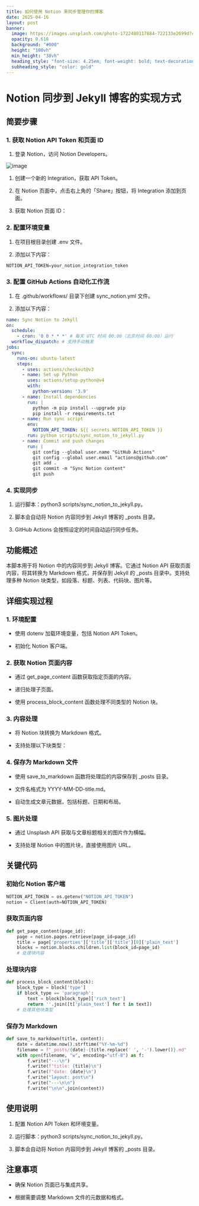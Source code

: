 ```yaml
---
title: 如何使用 Notion 来同步管理你的博客
date: 2025-04-16
layout: post
banner:
  image: https://images.unsplash.com/photo-1722480117884-722133e2699d?crop=entropy&cs=tinysrgb&fit=max&fm=jpg&ixid=M3w2OTIwMzJ8MHwxfHJhbmRvbXx8fHx8fHx8fDE3NDQ3NzI3MjB8&ixlib=rb-4.0.3&q=80&w=1080
  opacity: 0.618
  background: "#000"
  height: "100vh"
  min_height: "38vh"
  heading_style: "font-size: 4.25em; font-weight: bold; text-decoration: underline"
  subheading_style: "color: gold"
---
```


# Notion 同步到 Jekyll 博客的实现方式

## 简要步骤

### 1. 获取 Notion API Token 和页面 ID

1. 登录 Notion，访问 Notion Developers。

![image](https://prod-files-secure.s3.us-west-2.amazonaws.com/a7a0cc5a-89b9-4cda-8686-1fba0ca52f40/d19c1afe-dea5-4312-9333-786b0ba83054/image.png?X-Amz-Algorithm=AWS4-HMAC-SHA256&X-Amz-Content-Sha256=UNSIGNED-PAYLOAD&X-Amz-Credential=ASIAZI2LB466RP7J4ZR6%2F20250416%2Fus-west-2%2Fs3%2Faws4_request&X-Amz-Date=20250416T030519Z&X-Amz-Expires=3600&X-Amz-Security-Token=IQoJb3JpZ2luX2VjELL%2F%2F%2F%2F%2F%2F%2F%2F%2F%2FwEaCXVzLXdlc3QtMiJHMEUCICHLSDKaNCg931AdfFsnxkA0TZk8erwdcisHI8E7wOPVAiEA7VjQ6spAPSBiVIS6dFarMFDcD7roytD5gRcKaMBYUsEq%2FwMIOxAAGgw2Mzc0MjMxODM4MDUiDKGbGSDXNKbxnNWvsircA8MQYBCCcQqP7Daomvhl06SlOUq%2Bugk5VJfgp5qn5CErvWdJWyOtxHJRDgBQ2VIzIQYzk6UyZ7d09iDqo83Q61NMpRtmvHzdW%2FsQ6CpwRC%2BG5XOUygiRgEtG3MojasZCcJRpQeFKJBqYrL%2BAVS8UwW557K4uugqFRx0ZvPs3NXUvQPrdiPFtAQLpwcnjdJry2kPmloEqCHIVUblg8R7KCR2B9DwPwXtDpBLnyEosnk%2BRxOPSqRuF8%2BRm2ogzmBozbK5ExaANPMBfoHOvKz0CTFE3YCQ5uO7nJmg7fL%2Ff2Brigxq9qYRpCJ6p6w2O04C4VnjPbCbtE9w2kUci%2BLTz8mj2n8n%2F1lEN3lgtMvT0%2FTgT1KEk%2F82wyVm6Gc5nbEIx%2FinpQrq0RHASdUqVjhK%2FgmUilVMEMcVosgqBKkZL7vFpoUXGVGA0%2BYdUcMrZJR0nFfzAV6XZGFsqsgbaApwMgxUi2%2BwHELg7RJwzmYuxrvZPvA%2FLUvEwBMejTTXIDkzULu0CYX1akLwZRWEvqJRPxtw6VZ6I1SL9g4wv7HbwBCfatYnuMSB%2FngaVTAtH5KdghxwytwLp6Nv0JHzIGDk73I8D4QFiFNYZFdUt0GIoJp5KGQbGFbB8mPxmSg%2BIMPii%2FL8GOqUBnI4XVfR5gtdapN4F5oLz15QMiWmsOxOUY%2FBeeRfTxtD%2FVkYaFgA8RA%2F2M5GUegIWBs3wfzMDyRgBaXaadBJ6tIZ0KPoCjeWsWHBUopgCUl0OULF1sZG%2BzbUkWtyHt3bf3aJWNh7Tg%2BPob7ea0vM2fO5oAVIADIsA%2FF%2FMAYF6%2B%2BlijZNn10W0o1d9wYB2LxlFqyUdQu9P1D8RpiUEk%2FoO7akpsmbG&X-Amz-Signature=c2f79f227dc67d09c277e0b9a49c2cf43670e6defdd576a25c413a3d13e703dc&X-Amz-SignedHeaders=host&x-id=GetObject)

1. 创建一个新的 Integration，获取 API Token。

1. 在 Notion 页面中，点击右上角的「Share」按钮，将 Integration 添加到页面。

1. 获取 Notion 页面 ID：


### 2. 配置环境变量

1. 在项目根目录创建 .env 文件。

1. 添加以下内容：

```javascript
NOTION_API_TOKEN=your_notion_integration_token
```

### 3. 配置 GitHub Actions 自动化工作流

1. 在 .github/workflows/ 目录下创建 sync_notion.yml 文件。

1. 添加以下内容：

```yaml
name: Sync Notion to Jekyll
on:
  schedule:
    - cron: '0 0 * * *' # 每天 UTC 时间 00:00（北京时间 08:00）运行
  workflow_dispatch: # 支持手动触发
jobs:
  sync:
    runs-on: ubuntu-latest
    steps:
      - uses: actions/checkout@v3
      - name: Set up Python
        uses: actions/setup-python@v4
        with:
          python-version: '3.9'
      - name: Install dependencies
        run: |
          python -m pip install --upgrade pip
          pip install -r requirements.txt
      - name: Run sync script
        env:
          NOTION_API_TOKEN: ${{ secrets.NOTION_API_TOKEN }}
        run: python scripts/sync_notion_to_jekyll.py
      - name: Commit and push changes
        run: |
          git config --global user.name "GitHub Actions"
          git config --global user.email "actions@github.com"
          git add .
          git commit -m "Sync Notion content"
          git push
```

### 4. 实现同步

1. 运行脚本：python3 scripts/sync_notion_to_jekyll.py。

1. 脚本会自动将 Notion 内容同步到 Jekyll 博客的 _posts 目录。

1. GitHub Actions 会按照设定的时间自动运行同步任务。

## 功能概述

本脚本用于将 Notion 中的内容同步到 Jekyll 博客。它通过 Notion API 获取页面内容，将其转换为 Markdown 格式，并保存到 Jekyll 的 _posts 目录中。支持处理多种 Notion 块类型，如段落、标题、列表、代码块、图片等。

## 详细实现过程

### 1. 环境配置

- 使用 dotenv 加载环境变量，包括 Notion API Token。

- 初始化 Notion 客户端。

### 2. 获取 Notion 页面内容

- 通过 get_page_content 函数获取指定页面的内容。

- 递归处理子页面。

- 使用 process_block_content 函数处理不同类型的 Notion 块。

### 3. 内容处理

- 将 Notion 块转换为 Markdown 格式。

- 支持处理以下块类型：


### 4. 保存为 Markdown 文件

- 使用 save_to_markdown 函数将处理后的内容保存到 _posts 目录。

- 文件名格式为 YYYY-MM-DD-title.md。

- 自动生成文章元数据，包括标题、日期和布局。

### 5. 图片处理

- 通过 Unsplash API 获取与文章标题相关的图片作为横幅。

- 支持处理 Notion 中的图片块，直接使用图片 URL。

## 关键代码

### 初始化 Notion 客户端

```python
NOTION_API_TOKEN = os.getenv("NOTION_API_TOKEN")
notion = Client(auth=NOTION_API_TOKEN)
```

### 获取页面内容

```python
def get_page_content(page_id):
    page = notion.pages.retrieve(page_id=page_id)
    title = page['properties']['title']['title'][0]['plain_text']
    blocks = notion.blocks.children.list(block_id=page_id)
    # 处理块内容
```

### 处理块内容

```python
def process_block_content(block):
    block_type = block['type']
    if block_type == 'paragraph':
        text = block[block_type]['rich_text']
        return ''.join([t['plain_text'] for t in text])
    # 处理其他块类型
```

### 保存为 Markdown

```python
def save_to_markdown(title, content):
    date = datetime.now().strftime("%Y-%m-%d")
    filename = f"_posts/{date}-{title.replace(' ', '-').lower()}.md"
    with open(filename, "w", encoding="utf-8") as f:
        f.write("---\n")
        f.write(f"title: {title}\n")
        f.write(f"date: {date}\n")
        f.write("layout: post\n")
        f.write("---\n\n")
        f.write("\n\n".join(content))
```

## 使用说明

1. 配置 Notion API Token 和环境变量。

1. 运行脚本：python3 scripts/sync_notion_to_jekyll.py。

1. 脚本会自动将 Notion 内容同步到 Jekyll 博客的 _posts 目录。

## 注意事项

- 确保 Notion 页面已与集成共享。

- 根据需要调整 Markdown 文件的元数据和格式。
